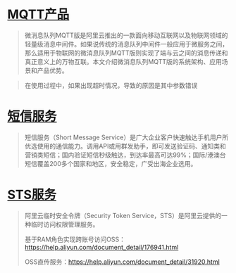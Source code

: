 # [MQTT产品](https://www.aliyun.com/product/mq4iot)

> 微消息队列MQTT版是阿里云推出的一款面向移动互联网以及物联网领域的轻量级消息中间件。如果说传统的消息队列中间件一般应用于微服务之间，那么适用于物联网的微消息队列MQTT版则实现了端与云之间的消息传递和真正意义上的万物互联。本文介绍微消息队列MQTT版的系统架构、应用场景和产品优势。


> 在使用过程中，如果出现超时情况，导致的原因是其中参数错误

# [短信服务](https://www.aliyun.com/product/sms)

> 短信服务（Short Message Service）是广大企业客户快速触达手机用户所优选使用的通信能力。调用API或用群发助手，即可发送验证码、通知类和营销类短信；国内验证短信秒级触达，到达率最高可达99%；国际/港澳台短信覆盖200多个国家和地区，安全稳定，广受出海企业选用。


# [STS服务](https://help.aliyun.com/document_detail/28756.html)

>  阿里云临时安全令牌（Security Token Service，STS）是阿里云提供的一种临时访问权限管理服务。
>
>  基于RAM角色实现跨账号访问OSS： https://help.aliyun.com/document_detail/176941.html
>
>  OSS直传服务：https://help.aliyun.com/document_detail/31920.html

